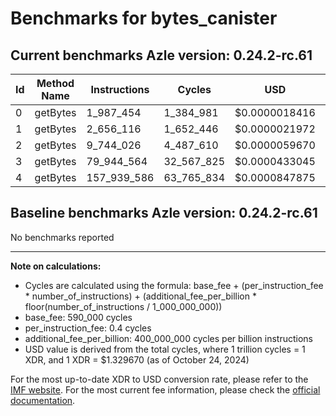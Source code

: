 # Benchmarks for bytes_canister

## Current benchmarks Azle version: 0.24.2-rc.61

| Id  | Method Name | Instructions | Cycles     | USD           | USD/Million Calls |
| --- | ----------- | ------------ | ---------- | ------------- | ----------------- |
| 0   | getBytes    | 1_987_454    | 1_384_981  | $0.0000018416 | $1.84             |
| 1   | getBytes    | 2_656_116    | 1_652_446  | $0.0000021972 | $2.19             |
| 2   | getBytes    | 9_744_026    | 4_487_610  | $0.0000059670 | $5.96             |
| 3   | getBytes    | 79_944_564   | 32_567_825 | $0.0000433045 | $43.30            |
| 4   | getBytes    | 157_939_586  | 63_765_834 | $0.0000847875 | $84.78            |

## Baseline benchmarks Azle version: 0.24.2-rc.61

No benchmarks reported

---

**Note on calculations:**

-   Cycles are calculated using the formula: base_fee + (per_instruction_fee \* number_of_instructions) + (additional_fee_per_billion \* floor(number_of_instructions / 1_000_000_000))
-   base_fee: 590_000 cycles
-   per_instruction_fee: 0.4 cycles
-   additional_fee_per_billion: 400_000_000 cycles per billion instructions
-   USD value is derived from the total cycles, where 1 trillion cycles = 1 XDR, and 1 XDR = $1.329670 (as of October 24, 2024)

For the most up-to-date XDR to USD conversion rate, please refer to the [IMF website](https://www.imf.org/external/np/fin/data/rms_sdrv.aspx).
For the most current fee information, please check the [official documentation](https://internetcomputer.org/docs/current/developer-docs/gas-cost#execution).
